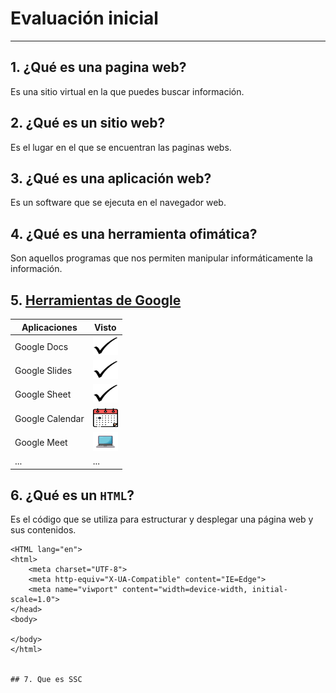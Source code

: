 # Evaluación inicial
--------------------------

## 1. ¿Qué es una pagina web?
Es una sitio virtual en la que puedes buscar información.

## 2. ¿Qué es un sitio web?
Es el lugar en el que se encuentran las paginas webs.

## 3. ¿Qué es una aplicación web?
Es un software que se ejecuta en el navegador web.

## 4. ¿Qué es una herramienta ofimática?
Son aquellos programas que nos permiten manipular informáticamente la información.

## 5. [Herramientas de Google](https://www.google.com/intl/es-419/chrome/browser-tools/)

| Aplicaciones| Visto|
|---------|--------|
|Google Docs| <img src="https://github.com/OscraSanchez/SMX2-M8UF1A2/blob/main/Tic.webp" width="40" height="30">|
|Google Slides| <img src="https://github.com/OscraSanchez/SMX2-M8UF1A2/blob/main/Tic.webp" width="40" height="30">|
|Google Sheet| <img src="https://github.com/OscraSanchez/SMX2-M8UF1A2/blob/main/Tic.webp" width="40" height="30">|
|Google Calendar| <img src="https://github.com/OscraSanchez/SMX2-M8UF1A2/blob/main/calendario.png" width="40" height="30">|
|Google Meet| <img src="https://github.com/OscraSanchez/SMX2-M8UF1A2/blob/main/ordenador.webp" width="40" height="30">|
|...| ...|

## 6. ¿Qué es un ```HTML```?
 Es el código que se utiliza para estructurar y desplegar una página web y sus contenidos.

```<!DOCTYPE html>
<HTML lang="en">
<html>
    <meta charset="UTF-8">
    <meta http-equiv="X-UA-Compatible" content="IE=Edge">
    <meta name="viwport" content="width=device-width, initial-scale=1.0">
</head>
<body>

</body>
</html>


## 7. Que es SSC